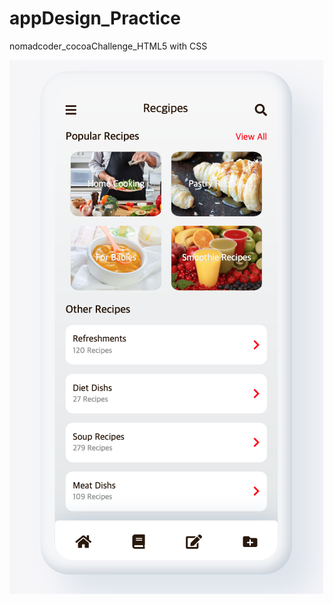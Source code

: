 # appDesign_Practice
nomadcoder_cocoaChallenge_HTML5 with CSS

![screenshot](./images/screenshot.png)